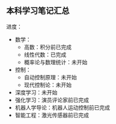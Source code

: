 ## 本科学习笔记汇总
进度：
- 数学：
  - 高数：积分前已完成
  - 线性代数：已完成
  - 概率论与数理统计：未开始
- 控制：
  - 自动控制原理：未开始
  - 现代控制论：未开始
- 深度学习：未开始
- 强化学习：演员评论家前已完成
- 机器人学导论：机器人运动控制前已完成
- 智能工程：激光传感器前已完成
